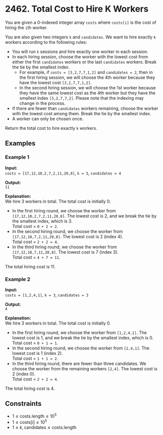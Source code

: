 # 2462. Total Cost to Hire K Workers

You are given a 0-indexed integer array `costs` where `costs[i]` is the cost of hiring the `i`th worker.

You are also given two integers `k` and `candidates`. We want to hire exactly `k` workers according to the following rules:

- You will run `k` sessions and hire exactly one worker in each session.
- In each hiring session, choose the worker with the lowest cost from either the first `candidates` workers or the last `candidates` workers. Break the tie by the smallest index.
  - For example, if `costs = [3,2,7,7,1,2]` and `candidates = 2`, then in the first hiring session, we will choose the 4th worker because they have the lowest cost `[3,2,7,7,1,2]`.
  - In the second hiring session, we will choose the 1st worker because they have the same lowest cost as the 4th worker but they have the smallest index `[3,2,7,7,2]`. Please note that the indexing may change in the process.
- If there are fewer than `candidates` workers remaining, choose the worker with the lowest cost among them. Break the tie by the smallest index.
- A worker can only be chosen once.

Return the total cost to hire exactly `k` workers.

## Examples

### Example 1

**Input:**  
`costs = [17,12,10,2,7,2,11,20,8]`, `k = 3`, `candidates = 4`

**Output:**  
`11`

**Explanation:**  
We hire 3 workers in total. The total cost is initially 0.

- In the first hiring round, we choose the worker from `[17,12,10,2,7,2,11,20,8]`. The lowest cost is 2, and we break the tie by the smallest index, which is 3.  
  Total cost = `0 + 2 = 2`.
- In the second hiring round, we choose the worker from `[17,12,10,7,2,11,20,8]`. The lowest cost is 2 (index 4).  
  Total cost = `2 + 2 = 4`.
- In the third hiring round, we choose the worker from `[17,12,10,7,11,20,8]`. The lowest cost is 7 (index 3).  
  Total cost = `4 + 7 = 11`.

The total hiring cost is 11.

### Example 2

**Input:**  
`costs = [1,2,4,1]`, `k = 3`, `candidates = 3`

**Output:**  
`4`

**Explanation:**  
We hire 3 workers in total. The total cost is initially 0.

- In the first hiring round, we choose the worker from `[1,2,4,1]`. The lowest cost is 1, and we break the tie by the smallest index, which is 0.  
  Total cost = `0 + 1 = 1`.
- In the second hiring round, we choose the worker from `[2,4,1]`. The lowest cost is 1 (index 2).  
  Total cost = `1 + 1 = 2`.
- In the third hiring round, there are fewer than three candidates. We choose the worker from the remaining workers `[2,4]`. The lowest cost is 2 (index 0).  
  Total cost = `2 + 2 = 4`.

The total hiring cost is 4.

## Constraints

- $1 \leq \text{costs.length} \leq 10^5$
- $1 \leq \text{costs}[i] \leq 10^5$
- $1 \leq k, \text{candidates} \leq \text{costs.length}$
